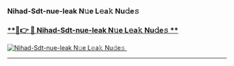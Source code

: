 ### Nihad-Sdt-nue-leak N𝚞e L𝚎a𝚔 Nu𝚍e𝚜   

### [ **🔗👉 🔴 Nihad-Sdt-nue-leak N𝚞e L𝚎a𝚔 Nu𝚍e𝚜 **](https://taap.it/xNRuk4)  

[![Nihad-Sdt-nue-leak N𝚞e L𝚎a𝚔 Nu𝚍e𝚜 ](https://i.imgur.com/0qMVB7G.gif)](https://taap.it/xNRuk4)  

___  

